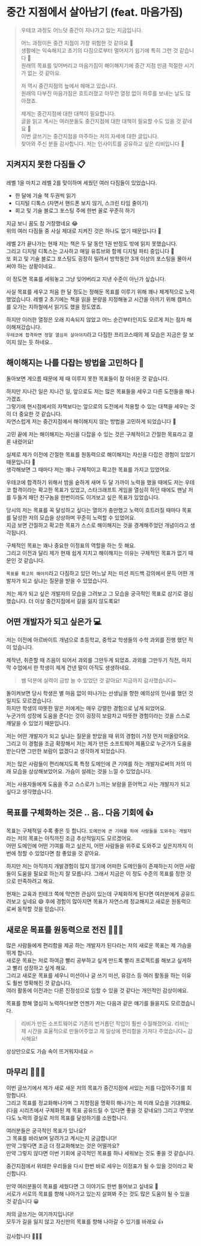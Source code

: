 # 중간 지점에서 살아남기 (feat. 마음가짐)


> 우테코 과정도 어느덧 중간이 지나가고 있는 지금입니다.
>
> 어느 과정이든 중간 지점이 가장 위험한 것 같아요 🤔  
> 생활에는 익숙해지고 초기의 다짐으로부터 멀어지기 쉽기에 특히 그런 것 같습니다 🥲  
> 원래의 목표를 잊어버리고 마음가짐이 해이해지기에 중간 지점 만큼 적절한 시기가 없는 것 같아요.
>
> 저 역시 중간지점의 늪에서 헤매고 있습니다.  
> 원래의 다부진 마음가짐은 흐트러졌고 아무런 열정 없이 하루를 보내는 날도 많아졌죠.
> 
> 제게는 중간지점에 대한 대책이 필요합니다.  
> 글을 읽고 계시는 여러분들도 중간지점에 대한 대책이 필요할 수도 있을 것 같네요 🤔  
> 이번 글쓰기는 중간지점을 마주하는 저의 자세에 대한 글입니다.  
> 찾아와 주신 분들 감사합니다. 저는 인사이트를 공유하고 싶은 리비입니다 🙌


## 지켜지지 못한 다짐들 📋
레벨 1을 마치고 레벨 2를 맞이하며 세웠던 여러 다짐들이 있었습니다.  

- 한 달에 기술 책 두권씩 읽기
- 디지털 디톡스 (자면서 핸드폰 보지 않기, 스크린 타임 줄이기)
- 회고 및 기술 블로그 포스팅 주에 한번 꼴로 꾸준히 하기

지금 보니 꿈도 참 거창했네요 😂  
위의 여러 다짐들 중 사실 제대로 지켜진 것은 하나도 없기 때문입니다 🥲  

레벨 2가 끝나가는 현재 저는 책은 두 달 동안 1권 반정도 밖에 읽지 못했습니다.  
그리고 디지털 디톡스는 고사하고 매일 유튜브와 함께 디지털 파티 중입니다 🎉   
또 회고 및 기술 블로그 포스팅도 굉장히 밀려서 방학동안 3개 이상의 포스팅을 몰아서 써야 하는 상황이네요..  

이 정도면 목표를 세워놓고 그냥 잊어버리고 지낸 수준이 아닌가 싶습니다.

사실 목표를 세우고 처음 한 달 정도는 정해둔 목표를 이루기 위해 꽤나 체계적으로 노력했었습니다.
레벨 2 초기에는 책을 읽을 분량을 지정해놓고 시간을 아끼기 위해 캠퍼스를 오가는 지하철에서 읽기도 했을 정도였죠.  

하지만 이러한 열정은 오래 지속되지 않았고 어느 순간부터인지도 모르게 저는 점차 해이해져갔습니다.  
`우테코에 합격하면 정말 열심히 살아야지`라고 다짐한 프리코스때의 제 모습은 지금은 잘 보이지 않는 듯 하네요..    


## 해이해지는 나를 다잡는 방법을 고민하다 🤔

돌아보면 게으름 때문에 제 때 이루지 못한 목표들이 참 아쉬운 것 같습니다.  

하지만 지나간 일은 지나간 일, 앞으로도 저는 많은 목표들을 세우고 다른 도전들을 해나가겠죠.   
그렇기에 현시점에서의 자책보다는 앞으로의 도전에서 적용할 수 있는 대책을 세우는 것이 더 중요한 것 같습니다.  
자연스럽게 저는 중간지점에서 해이해지지 않는 방법을 고민하게 되었습니다 🤔  

고민 끝에 저는 해이해지는 자신을 다잡을 수 있는 것은 구체적이고 간절한 목표라고 결론 내렸어요!

실제로 제가 이전에 간절한 목표를 원동력으로 해이해지는 자신을 다잡은 경험이 있었기 때문입니다 🤔  
생각해보면 그 때마다 저는 꽤나 구체적이고 확고한 목표를 가지고 있었어요.

우테코에 합격하기 위해서 밤을 숱하게 새며 두 달 가까이 노력을 했을 때에도 저는 우테코 합격이라는 확고한 목표가 있었고, 스타크래프트 게임을 열심히 하던 때에도 맨날 저를 두들겨 패던 친구놈을 한번이라도 이겨보고 싶은 목표가 있었습니다.

당시의 저는 목표를 꼭 달성하고 싶다는 열의가 충만했고 노력이 흐트러질 때마다 목표를 달성한 저의 모습을 상상하며 꾸준히 노력할 수 있었어요.  
지금 보면 간절하고 확고한 목표가 스스로 해이해지는 것을 경계해주었던 개념이라고 생각됩니다.

구체적인 목표는 꽤나 중요한 이정표의 역할을 하는 듯 해요.   
그리고 이전과 달리 제가 현재 쉽게 지치고 해이해지는 이유는 구체적인 목표가 없기 때문인 것 같습니다.  

`목표를 확고히 해야지`라고 다짐하고 있던 어느날 저는 미션 피드백 강의에서 문득 어떤 개발자가 되고 싶냐는 질문을 받을 수 있었습니다.

저는 제가 되고 싶은 개발자의 모습을 그려보고 그 모습을 궁극적인 목표로 삼기로 결심했습니다.
더 이상 중간지점에서 길을 잃지 않도록요!

## 어떤 개발자가 되고 싶은가 💻

저는 이전에 아르바이트 개념으로 초등학교, 중학교 학생들의 수학 과외를 진행 했던 적이 있습니다. 

제작년, 취준할 때 즈음이 되어서 과외를 그만두게 되었죠.
과외를 그만두기 직전, 마지막 수업에서 한 학생이 제게 건넨 말이 아직도 생생하네요.

> 쌤 덕분에 실력이 금방 늘 수 있었던 것 같아요! 지금까지 감사했습니다~

돌이켜보면 당시 학생은 별 마음 없이 떠나가는 선생님을 향한 예의상의 인사를 했던 것일지도 모르겠습니다.  
하지만 학생의 따뜻한 말은 저에게는 매우 강렬한 경험으로 남게 되었어요.    
누군가의 성장에 도움을 준다는 것이 굉장히 보람차고 따뜻한 경험이라는 것을 스스로 깨달을 수 있었기 때문입니다.  

저는 어떤 개발자가 되고 싶냐는 질문을 받았을 때 위의 경험이 가장 먼저 떠올랐어요.
그리고 이 경험을 조금 확장해서 저는 제가 만든 소프트웨어 제품으로 누군가가 도움을 받는다면 그만한 보람이 없겠다고 생각하게 되었습니다.

저는 많은 사람들이 편리해지도록 특정 도메인에 큰 기여를 하는 개발자로써의 저의 미래 모습을 상상해보았어요.
가슴이 설레는 것을 느낄 수 있었습니다.

저는 사용자들에게 도움을 주고 스스로가 느끼는 보람을 뜯어먹고 사는 개발자가 되고 싶다고 생각했습니다.

## 목표를 구체화하는 것은 .. 음.. 다음 기회에 👍

목표는 구체적일 수록 좋은 듯 합니다. 
`도메인에 큰 기여를 하여 사람들을 도와주는 개발자`라는 저의 목표는 아직까진 조금 추상적일지도 모르겠어요.  
어떤 도메인에 어떤 기여를 하고 싶은지, 어떤 사람들을 위주로 도와주고 싶은지까지 이번에 정할 수 있었다면 참 좋았을 것 같아요.

하지만 저는 아직까지 개발경험이 많지 않기에 어떠한 도메인들이 존재하는지 어떤 사람들이 도움을 필요로 하는지 잘 모릅니다.
그래서 지금은 이 정도 수준의 목표를 정한 것으로 만족하려고 해요.  

현재는 교육과 핀테크 쪽에 막연한 관심이 있는데 구체화하게 된다면 여러분에게 공유드려보고 싶네요 😄
후에 경험이 많아지면 목표가 자연스레 정교해지고 새로운 원동력으로써 동작할 것을 믿습니다.  

## 새로운 목표를 원동력으로 전진 🚶🏻‍➡️

많은 사람들에게 편리함을 제공 하는 개발자가 된다라는 저의 새로운 목표는 제 가슴을 뛰게 합니다.    
새로운 목표는 저로 하여금 빨리 공부하고 싶게 만드록 빨리 프로젝트를 해보고 싶게하고 빨리 성장하고 싶게 해요.   
그리고 새로운 목표를 세우니 미션이나 글 쓰기 미션, 유강스 등 여러 활동을 하는 이유도 훨씬 명확해진 것 같습니다.   
여러 활동에 이전과는 다른 진정성으로 임할 수 있을 것 같다는 개인적인 감상이에요.   


목표를 향해 열심히 노력하다보면 언젠가 저는 다음과 같은 얘기를 들을지도 모르겠습니다.

> 리비가 만든 소프트웨어로 기존의 번거롭던 작업이 훨씬 수월해졌어요. 리비는 제 시간을 효율적으로 만들어주었고 제 일상에 편리함을 가져다 주었습니다~
> 감사해요!

상상만으로도 가슴 속이 뜨거워지네요 🔥



## 마무리 🙇🏻‍♂️
이번 글쓰기에서 제가 새로 새운 저의 목표가 중간지점에 서있는 저를 다잡아주기를 희망합니다.  
그리고 목표를 정교화해나가며 그 지향점을 명확히 해나가는 제 미래 모습을 기대해요. (다음 시리즈에서 구체화된 제 목표 공유드릴 수 있다면 좋을 것 같네요!)
그리고 무엇보다도 노력의 결실로 저의 목표를 달성하기를 소원합니다.  

여러분들은 궁극적인 목표가 있나요?  
그 목표를 바라보며 달려가고 계시는지 궁금합니다!  
만약 그렇다면 조금 더 정교화해보는 것은 어떨까요?  
만약 그렇지 않다면 이번 기회에 궁극적인 목표를 하나 세워보는 것도 좋을 것 같습니다.  

중간지점에서 위태한 우리들을 다시 한번 바로 세우는 이정표가 될 수 있을 것이라고 확신합니다.

만약 여러분들이 목표를 세웠다면 그 이야기도 한번 들어보고 싶네요 👊  
서로가 서로의 목표를 향해 나아가고 있는지 살펴봐 주는 것도 많은 도움이 될 수 있을 것 같습니다 😀  

저의 글쓰기는 여기까지입니다!  
모두가 길을 잃지 않고 자신만의 목표를 향해 나아갈 수 있기를 바래요 👍  

감사합니다 🙇🏻‍♂️
